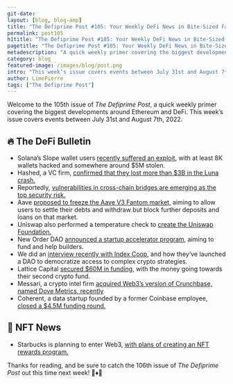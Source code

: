 ```yaml
---
git-date:
layout: [blog, blog-amp]
title: "The Defiprime Post #105: Your Weekly DeFi News in Bite-Sized Fashion"
permalink: post105
h1title: "The Defiprime Post #105: Your Weekly DeFi News in Bite-Sized Fashion"
pagetitle: "The Defiprime Post #105: Your Weekly DeFi News in Bite-Sized Fashion"
metadescription: "A quick weekly primer covering the biggest developments around Ethereum and DeFi. This week’s issue covers events between July 31st and August 7th, 2022"
category: blog
featured-image: /images/blog/post.png
intro: "This week’s issue covers events between July 31st and August 7th, 2022"
author: LimePierre
tags: ["The Defiprime Post"]
---
```


Welcome to the 105th issue of _The Defiprime Post_, a quick weekly primer covering the biggest developments around Ethereum and DeFi. This week’s issue covers events between July 31st and August 7th, 2022.


## 🔥 The DeFi Bulletin

* Solana’s Slope wallet users [recently suffered an exploit](https://blockworks.co/solana-based-wallet-users-drained-in-suspected-exploit/), with at least 8K wallets hacked and somewhere around $5M stolen. 
* Hashed, a VC firm, [confirmed that they lost more than $3B in the Luna crash. ](https://www.theblock.co/post/161168/crypto-vc-hashed-confirms-luna-loss-3-billion)
* Reportedly, [vulnerabilities in cross-chain bridges are emerging as the top security risk. ](https://blog.chainalysis.com/reports/cross-chain-bridge-hacks-2022/)
* Aave [proposed to freeze the Aave V3 Fantom market,](https://governance.aave.com/t/arc-aave-v3-fantom-freeze-reserves/9166) aiming to allow users to settle their debts and withdraw but block further deposits and loans on that market. 
* Uniswap also performed a temperature check to [create the Uniswap Foundation. ](https://gov.uniswap.org/t/temperature-check-create-the-uniswap-foundation/17358)
* New Order DAO [announced a startup accelerator program](https://medium.com/neworderdao/defi-base-camp-apply-for-cohort-2-1a926c727e43), aiming to fund and help builders. 
* We did an [interview recently with Index Coop](https://defiprime.com/indexcoop), and how they’ve launched a DAO to democratize access to complex crypto strategies. 
* Lattice Capital [secured $60M in funding](https://www.coindesk.com/business/2022/08/04/venture-capital-firm-lattice-capital-raises-60m-for-second-crypto-fund/?s=35), with the money going towards their second crypto fund. 
* Messari, a crypto intel firm [acquired Web3’s version of Crunchbase, named Dove Metrics, recently ](https://www.coindesk.com/business/2022/08/02/crypto-intelligence-firm-messari-acquires-web3s-version-of-crunchbase/)
* Coherent, a data startup founded by a former Coinbase employee, [closed a $4.5M funding round. ](https://www.theblock.co/post/161557/coherent-web3-data-startup-funding-former-coinbase-employee?utm_source=twitter&utm_medium=social)


## 💎 NFT News

* Starbucks is planning to enter Web3, [with plans of creating an NFT rewards program. ](https://techcrunch.com/2022/08/03/starbucks-to-unveil-its-web3-based-rewards-program-next-month/)


Thanks for reading, and be sure to catch the 106th issue of _The Defiprime Post_ out this time next week! 👋♦️👋